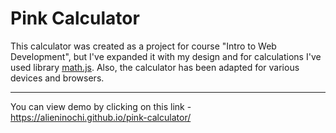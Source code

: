 # Pink Calculator
This calculator was created as a project for course "Intro to Web Development", but I've expanded it with my design and for calculations I've used library [math.js](https://mathjs.org/). Also, the calculator has been adapted for various devices and browsers.
***
You can view demo by clicking on this link - https://alieninochi.github.io/pink-calculator/
